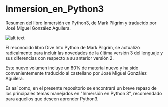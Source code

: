 # Inmersion_en_Python3
Resumen del libro Inmersión en Python3, de Mark Pilgrim y traducido por José Miguel González Aguilera.

![alt text](https://pythonizame.s3.amazonaws.com/media/thumbs/Book/inmersion-en-python-3/image/42b38d02-5976-11e5-964d-04015fb6ba01.png.400x400_q85.png)

El reconocido libro Dive Into Python de Mark Pilgrim, se actualizó radicalmente para incluir las novedades de la última versión 3 del lenguaje y sus diferencias con respecto a su anterior versión 2.

Este nuevo volumen incluye un 80% de material nuevo y ha sido convenientemente traducido al castellano por José Miguel González Aguilera.

Es así como, en el presente repositorio se  encontrará un breve repaso de los principales temas manejados en "Inmersión en Python 3", recomendado para aquellos que deseen aprender Python3.
